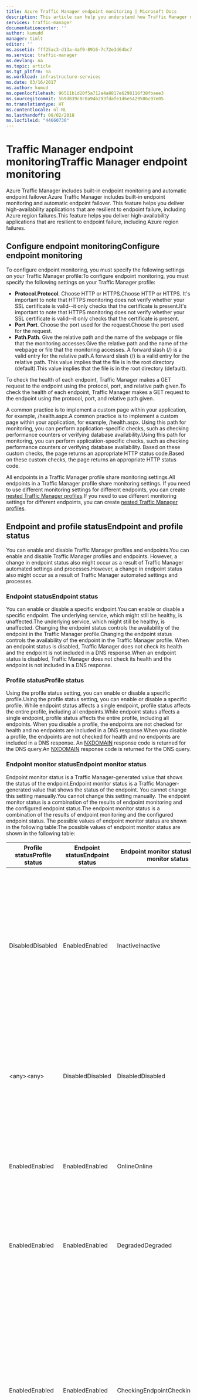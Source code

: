 ```yaml
---
title: Azure Traffic Manager endpoint monitoring | Microsoft Docs
description: This article can help you understand how Traffic Manager uses endpoint monitoring and automatic endpoint failover to help Azure customers deploy high-availability applications
services: traffic-manager
documentationcenter: ''
author: kumudd
manager: timlt
editor: ''
ms.assetid: fff25ac3-d13a-4af9-8916-7c72e3d64bc7
ms.service: traffic-manager
ms.devlang: na
ms.topic: article
ms.tgt_pltfrm: na
ms.workload: infrastructure-services
ms.date: 03/16/2017
ms.author: kumud
ms.openlocfilehash: 96511b1d20f5a712a4a8817e6298116f38fbaee3
ms.sourcegitcommit: 5b9d839c0c0a94b293fdafe1d6e5429506c07e05
ms.translationtype: HT
ms.contentlocale: nl-NL
ms.lasthandoff: 08/02/2018
ms.locfileid: "44660730"
---
```

# <a name="traffic-manager-endpoint-monitoring"></a><span data-ttu-id="eb109-103">Traffic Manager endpoint monitoring</span><span class="sxs-lookup"><span data-stu-id="eb109-103">Traffic Manager endpoint monitoring</span></span>

<span data-ttu-id="eb109-104">Azure Traffic Manager includes built-in endpoint monitoring and automatic endpoint failover.</span><span class="sxs-lookup"><span data-stu-id="eb109-104">Azure Traffic Manager includes built-in endpoint monitoring and automatic endpoint failover.</span></span> <span data-ttu-id="eb109-105">This feature helps you deliver high-availability applications that are resilient to endpoint failure, including Azure region failures.</span><span class="sxs-lookup"><span data-stu-id="eb109-105">This feature helps you deliver high-availability applications that are resilient to endpoint failure, including Azure region failures.</span></span>

## <a name="configure-endpoint-monitoring"></a><span data-ttu-id="eb109-106">Configure endpoint monitoring</span><span class="sxs-lookup"><span data-stu-id="eb109-106">Configure endpoint monitoring</span></span>

<span data-ttu-id="eb109-107">To configure endpoint monitoring, you must specify the following settings on your Traffic Manager profile:</span><span class="sxs-lookup"><span data-stu-id="eb109-107">To configure endpoint monitoring, you must specify the following settings on your Traffic Manager profile:</span></span>

* <span data-ttu-id="eb109-108">**Protocol**.</span><span class="sxs-lookup"><span data-stu-id="eb109-108">**Protocol**.</span></span> <span data-ttu-id="eb109-109">Choose HTTP or HTTPS.</span><span class="sxs-lookup"><span data-stu-id="eb109-109">Choose HTTP or HTTPS.</span></span> <span data-ttu-id="eb109-110">It's important to note that HTTPS monitoring does not verify whether your SSL certificate is valid--it only checks that the certificate is present.</span><span class="sxs-lookup"><span data-stu-id="eb109-110">It's important to note that HTTPS monitoring does not verify whether your SSL certificate is valid--it only checks that the certificate is present.</span></span>
* <span data-ttu-id="eb109-111">**Port**.</span><span class="sxs-lookup"><span data-stu-id="eb109-111">**Port**.</span></span> <span data-ttu-id="eb109-112">Choose the port used for the request.</span><span class="sxs-lookup"><span data-stu-id="eb109-112">Choose the port used for the request.</span></span>
* <span data-ttu-id="eb109-113">**Path**.</span><span class="sxs-lookup"><span data-stu-id="eb109-113">**Path**.</span></span> <span data-ttu-id="eb109-114">Give the relative path and the name of the webpage or file that the monitoring accesses.</span><span class="sxs-lookup"><span data-stu-id="eb109-114">Give the relative path and the name of the webpage or file that the monitoring accesses.</span></span> <span data-ttu-id="eb109-115">A forward slash (/) is a valid entry for the relative path.</span><span class="sxs-lookup"><span data-stu-id="eb109-115">A forward slash (/) is a valid entry for the relative path.</span></span> <span data-ttu-id="eb109-116">This value implies that the file is in the root directory (default).</span><span class="sxs-lookup"><span data-stu-id="eb109-116">This value implies that the file is in the root directory (default).</span></span>

<span data-ttu-id="eb109-117">To check the health of each endpoint, Traffic Manager makes a GET request to the endpoint using the protocol, port, and relative path given.</span><span class="sxs-lookup"><span data-stu-id="eb109-117">To check the health of each endpoint, Traffic Manager makes a GET request to the endpoint using the protocol, port, and relative path given.</span></span>

<span data-ttu-id="eb109-118">A common practice is to implement a custom page within your application, for example, /health.aspx.</span><span class="sxs-lookup"><span data-stu-id="eb109-118">A common practice is to implement a custom page within your application, for example, /health.aspx.</span></span> <span data-ttu-id="eb109-119">Using this path for monitoring, you can perform application-specific checks, such as checking performance counters or verifying database availability.</span><span class="sxs-lookup"><span data-stu-id="eb109-119">Using this path for monitoring, you can perform application-specific checks, such as checking performance counters or verifying database availability.</span></span> <span data-ttu-id="eb109-120">Based on these custom checks, the page returns an appropriate HTTP status code.</span><span class="sxs-lookup"><span data-stu-id="eb109-120">Based on these custom checks, the page returns an appropriate HTTP status code.</span></span>

<span data-ttu-id="eb109-121">All endpoints in a Traffic Manager profile share monitoring settings.</span><span class="sxs-lookup"><span data-stu-id="eb109-121">All endpoints in a Traffic Manager profile share monitoring settings.</span></span> <span data-ttu-id="eb109-122">If you need to use different monitoring settings for different endpoints, you can create [nested Traffic Manager profiles](traffic-manager-nested-profiles.md#example-5-per-endpoint-monitoring-settings).</span><span class="sxs-lookup"><span data-stu-id="eb109-122">If you need to use different monitoring settings for different endpoints, you can create [nested Traffic Manager profiles](traffic-manager-nested-profiles.md#example-5-per-endpoint-monitoring-settings).</span></span>

## <a name="endpoint-and-profile-status"></a><span data-ttu-id="eb109-123">Endpoint and profile status</span><span class="sxs-lookup"><span data-stu-id="eb109-123">Endpoint and profile status</span></span>

<span data-ttu-id="eb109-124">You can enable and disable Traffic Manager profiles and endpoints.</span><span class="sxs-lookup"><span data-stu-id="eb109-124">You can enable and disable Traffic Manager profiles and endpoints.</span></span> <span data-ttu-id="eb109-125">However, a change in endpoint status also might occur as a result of Traffic Manager automated settings and processes.</span><span class="sxs-lookup"><span data-stu-id="eb109-125">However, a change in endpoint status also might occur as a result of Traffic Manager automated settings and processes.</span></span>

### <a name="endpoint-status"></a><span data-ttu-id="eb109-126">Endpoint status</span><span class="sxs-lookup"><span data-stu-id="eb109-126">Endpoint status</span></span>

<span data-ttu-id="eb109-127">You can enable or disable a specific endpoint.</span><span class="sxs-lookup"><span data-stu-id="eb109-127">You can enable or disable a specific endpoint.</span></span> <span data-ttu-id="eb109-128">The underlying service, which might still be healthy, is unaffected.</span><span class="sxs-lookup"><span data-stu-id="eb109-128">The underlying service, which might still be healthy, is unaffected.</span></span> <span data-ttu-id="eb109-129">Changing the endpoint status controls the availability of the endpoint in the Traffic Manager profile.</span><span class="sxs-lookup"><span data-stu-id="eb109-129">Changing the endpoint status controls the availability of the endpoint in the Traffic Manager profile.</span></span> <span data-ttu-id="eb109-130">When an endpoint status is disabled, Traffic Manager does not check its health and the endpoint is not included in a DNS response.</span><span class="sxs-lookup"><span data-stu-id="eb109-130">When an endpoint status is disabled, Traffic Manager does not check its health and the endpoint is not included in a DNS response.</span></span>

### <a name="profile-status"></a><span data-ttu-id="eb109-131">Profile status</span><span class="sxs-lookup"><span data-stu-id="eb109-131">Profile status</span></span>

<span data-ttu-id="eb109-132">Using the profile status setting, you can enable or disable a specific profile.</span><span class="sxs-lookup"><span data-stu-id="eb109-132">Using the profile status setting, you can enable or disable a specific profile.</span></span> <span data-ttu-id="eb109-133">While endpoint status affects a single endpoint, profile status affects the entire profile, including all endpoints.</span><span class="sxs-lookup"><span data-stu-id="eb109-133">While endpoint status affects a single endpoint, profile status affects the entire profile, including all endpoints.</span></span> <span data-ttu-id="eb109-134">When you disable a profile, the endpoints are not checked for health and no endpoints are included in a DNS response.</span><span class="sxs-lookup"><span data-stu-id="eb109-134">When you disable a profile, the endpoints are not checked for health and no endpoints are included in a DNS response.</span></span> <span data-ttu-id="eb109-135">An [NXDOMAIN](https://tools.ietf.org/html/rfc2308) response code is returned for the DNS query.</span><span class="sxs-lookup"><span data-stu-id="eb109-135">An [NXDOMAIN](https://tools.ietf.org/html/rfc2308) response code is returned for the DNS query.</span></span>

### <a name="endpoint-monitor-status"></a><span data-ttu-id="eb109-136">Endpoint monitor status</span><span class="sxs-lookup"><span data-stu-id="eb109-136">Endpoint monitor status</span></span>

<span data-ttu-id="eb109-137">Endpoint monitor status is a Traffic Manager-generated value that shows the status of the endpoint.</span><span class="sxs-lookup"><span data-stu-id="eb109-137">Endpoint monitor status is a Traffic Manager-generated value that shows the status of the endpoint.</span></span> <span data-ttu-id="eb109-138">You cannot change this setting manually.</span><span class="sxs-lookup"><span data-stu-id="eb109-138">You cannot change this setting manually.</span></span> <span data-ttu-id="eb109-139">The endpoint monitor status is a combination of the results of endpoint monitoring and the configured endpoint status.</span><span class="sxs-lookup"><span data-stu-id="eb109-139">The endpoint monitor status is a combination of the results of endpoint monitoring and the configured endpoint status.</span></span> <span data-ttu-id="eb109-140">The possible values of endpoint monitor status are shown in the following table:</span><span class="sxs-lookup"><span data-stu-id="eb109-140">The possible values of endpoint monitor status are shown in the following table:</span></span>

| <span data-ttu-id="eb109-141">Profile status</span><span class="sxs-lookup"><span data-stu-id="eb109-141">Profile status</span></span> | <span data-ttu-id="eb109-142">Endpoint status</span><span class="sxs-lookup"><span data-stu-id="eb109-142">Endpoint status</span></span> | <span data-ttu-id="eb109-143">Endpoint monitor status</span><span class="sxs-lookup"><span data-stu-id="eb109-143">Endpoint monitor status</span></span> | <span data-ttu-id="eb109-144">Notes</span><span class="sxs-lookup"><span data-stu-id="eb109-144">Notes</span></span> |
| --- | --- | --- | --- |
| <span data-ttu-id="eb109-145">Disabled</span><span class="sxs-lookup"><span data-stu-id="eb109-145">Disabled</span></span> |<span data-ttu-id="eb109-146">Enabled</span><span class="sxs-lookup"><span data-stu-id="eb109-146">Enabled</span></span> |<span data-ttu-id="eb109-147">Inactive</span><span class="sxs-lookup"><span data-stu-id="eb109-147">Inactive</span></span> |<span data-ttu-id="eb109-148">The profile has been disabled.</span><span class="sxs-lookup"><span data-stu-id="eb109-148">The profile has been disabled.</span></span> <span data-ttu-id="eb109-149">Although the endpoint status is Enabled, the profile status (Disabled) takes precedence.</span><span class="sxs-lookup"><span data-stu-id="eb109-149">Although the endpoint status is Enabled, the profile status (Disabled) takes precedence.</span></span> <span data-ttu-id="eb109-150">Endpoints in disabled profiles are not monitored.</span><span class="sxs-lookup"><span data-stu-id="eb109-150">Endpoints in disabled profiles are not monitored.</span></span> <span data-ttu-id="eb109-151">An NXDOMAIN response code is returned for the DNS query.</span><span class="sxs-lookup"><span data-stu-id="eb109-151">An NXDOMAIN response code is returned for the DNS query.</span></span> |
| <span data-ttu-id="eb109-152">&lt;any&gt;</span><span class="sxs-lookup"><span data-stu-id="eb109-152">&lt;any&gt;</span></span> |<span data-ttu-id="eb109-153">Disabled</span><span class="sxs-lookup"><span data-stu-id="eb109-153">Disabled</span></span> |<span data-ttu-id="eb109-154">Disabled</span><span class="sxs-lookup"><span data-stu-id="eb109-154">Disabled</span></span> |<span data-ttu-id="eb109-155">The endpoint has been disabled.</span><span class="sxs-lookup"><span data-stu-id="eb109-155">The endpoint has been disabled.</span></span> <span data-ttu-id="eb109-156">Disabled endpoints are not monitored.</span><span class="sxs-lookup"><span data-stu-id="eb109-156">Disabled endpoints are not monitored.</span></span> <span data-ttu-id="eb109-157">The endpoint is not included in DNS responses, therefore, it does not receive traffic.</span><span class="sxs-lookup"><span data-stu-id="eb109-157">The endpoint is not included in DNS responses, therefore, it does not receive traffic.</span></span> |
| <span data-ttu-id="eb109-158">Enabled</span><span class="sxs-lookup"><span data-stu-id="eb109-158">Enabled</span></span> |<span data-ttu-id="eb109-159">Enabled</span><span class="sxs-lookup"><span data-stu-id="eb109-159">Enabled</span></span> |<span data-ttu-id="eb109-160">Online</span><span class="sxs-lookup"><span data-stu-id="eb109-160">Online</span></span> |<span data-ttu-id="eb109-161">The endpoint is monitored and is healthy.</span><span class="sxs-lookup"><span data-stu-id="eb109-161">The endpoint is monitored and is healthy.</span></span> <span data-ttu-id="eb109-162">It is included in DNS responses and can receive traffic.</span><span class="sxs-lookup"><span data-stu-id="eb109-162">It is included in DNS responses and can receive traffic.</span></span> |
| <span data-ttu-id="eb109-163">Enabled</span><span class="sxs-lookup"><span data-stu-id="eb109-163">Enabled</span></span> |<span data-ttu-id="eb109-164">Enabled</span><span class="sxs-lookup"><span data-stu-id="eb109-164">Enabled</span></span> |<span data-ttu-id="eb109-165">Degraded</span><span class="sxs-lookup"><span data-stu-id="eb109-165">Degraded</span></span> |<span data-ttu-id="eb109-166">Endpoint monitoring health checks are failing.</span><span class="sxs-lookup"><span data-stu-id="eb109-166">Endpoint monitoring health checks are failing.</span></span> <span data-ttu-id="eb109-167">The endpoint is not included in DNS responses and does not receive traffic.</span><span class="sxs-lookup"><span data-stu-id="eb109-167">The endpoint is not included in DNS responses and does not receive traffic.</span></span> |
| <span data-ttu-id="eb109-168">Enabled</span><span class="sxs-lookup"><span data-stu-id="eb109-168">Enabled</span></span> |<span data-ttu-id="eb109-169">Enabled</span><span class="sxs-lookup"><span data-stu-id="eb109-169">Enabled</span></span> |<span data-ttu-id="eb109-170">CheckingEndpoint</span><span class="sxs-lookup"><span data-stu-id="eb109-170">CheckingEndpoint</span></span> |<span data-ttu-id="eb109-171">The endpoint is monitored, but the results of the first probe have not been received yet.</span><span class="sxs-lookup"><span data-stu-id="eb109-171">The endpoint is monitored, but the results of the first probe have not been received yet.</span></span> <span data-ttu-id="eb109-172">CheckingEndpoint is a temporary state that usually occurs immediately after adding or enabling an endpoint in the profile.</span><span class="sxs-lookup"><span data-stu-id="eb109-172">CheckingEndpoint is a temporary state that usually occurs immediately after adding or enabling an endpoint in the profile.</span></span> <span data-ttu-id="eb109-173">An endpoint in this state is included in DNS responses and can receive traffic.</span><span class="sxs-lookup"><span data-stu-id="eb109-173">An endpoint in this state is included in DNS responses and can receive traffic.</span></span> |
| <span data-ttu-id="eb109-174">Enabled</span><span class="sxs-lookup"><span data-stu-id="eb109-174">Enabled</span></span> |<span data-ttu-id="eb109-175">Enabled</span><span class="sxs-lookup"><span data-stu-id="eb109-175">Enabled</span></span> |<span data-ttu-id="eb109-176">Stopped</span><span class="sxs-lookup"><span data-stu-id="eb109-176">Stopped</span></span> |<span data-ttu-id="eb109-177">The cloud service or web app that the endpoint points to is not running.</span><span class="sxs-lookup"><span data-stu-id="eb109-177">The cloud service or web app that the endpoint points to is not running.</span></span> <span data-ttu-id="eb109-178">Check the cloud service or web app settings.</span><span class="sxs-lookup"><span data-stu-id="eb109-178">Check the cloud service or web app settings.</span></span> <span data-ttu-id="eb109-179">An endpoint with a Stopped status is not monitored.</span><span class="sxs-lookup"><span data-stu-id="eb109-179">An endpoint with a Stopped status is not monitored.</span></span> <span data-ttu-id="eb109-180">It is not included in DNS responses and does not receive traffic.</span><span class="sxs-lookup"><span data-stu-id="eb109-180">It is not included in DNS responses and does not receive traffic.</span></span> |

<span data-ttu-id="eb109-181">For details about how endpoint monitor status is calculated for nested endpoints, see [nested Traffic Manager profiles](traffic-manager-nested-profiles.md).</span><span class="sxs-lookup"><span data-stu-id="eb109-181">For details about how endpoint monitor status is calculated for nested endpoints, see [nested Traffic Manager profiles](traffic-manager-nested-profiles.md).</span></span>

### <a name="profile-monitor-status"></a><span data-ttu-id="eb109-182">Profile monitor status</span><span class="sxs-lookup"><span data-stu-id="eb109-182">Profile monitor status</span></span>

<span data-ttu-id="eb109-183">The profile monitor status is a combination of the configured profile status and the endpoint monitor status values for all endpoints.</span><span class="sxs-lookup"><span data-stu-id="eb109-183">The profile monitor status is a combination of the configured profile status and the endpoint monitor status values for all endpoints.</span></span> <span data-ttu-id="eb109-184">The possible values are described in the following table:</span><span class="sxs-lookup"><span data-stu-id="eb109-184">The possible values are described in the following table:</span></span>

| <span data-ttu-id="eb109-185">Profile status (as configured)</span><span class="sxs-lookup"><span data-stu-id="eb109-185">Profile status (as configured)</span></span> | <span data-ttu-id="eb109-186">Endpoint monitor status</span><span class="sxs-lookup"><span data-stu-id="eb109-186">Endpoint monitor status</span></span> | <span data-ttu-id="eb109-187">Profile monitor status</span><span class="sxs-lookup"><span data-stu-id="eb109-187">Profile monitor status</span></span> | <span data-ttu-id="eb109-188">Notes</span><span class="sxs-lookup"><span data-stu-id="eb109-188">Notes</span></span> |
| --- | --- | --- | --- |
| <span data-ttu-id="eb109-189">Disabled</span><span class="sxs-lookup"><span data-stu-id="eb109-189">Disabled</span></span> |<span data-ttu-id="eb109-190">&lt;any&gt; or a profile with no defined endpoints.</span><span class="sxs-lookup"><span data-stu-id="eb109-190">&lt;any&gt; or a profile with no defined endpoints.</span></span> |<span data-ttu-id="eb109-191">Disabled</span><span class="sxs-lookup"><span data-stu-id="eb109-191">Disabled</span></span> |<span data-ttu-id="eb109-192">The profile has been disabled.</span><span class="sxs-lookup"><span data-stu-id="eb109-192">The profile has been disabled.</span></span> |
| <span data-ttu-id="eb109-193">Enabled</span><span class="sxs-lookup"><span data-stu-id="eb109-193">Enabled</span></span> |<span data-ttu-id="eb109-194">The status of at least one endpoint is Degraded.</span><span class="sxs-lookup"><span data-stu-id="eb109-194">The status of at least one endpoint is Degraded.</span></span> |<span data-ttu-id="eb109-195">Degraded</span><span class="sxs-lookup"><span data-stu-id="eb109-195">Degraded</span></span> |<span data-ttu-id="eb109-196">Review the individual endpoint status values to determine which endpoints require further attention.</span><span class="sxs-lookup"><span data-stu-id="eb109-196">Review the individual endpoint status values to determine which endpoints require further attention.</span></span> |
| <span data-ttu-id="eb109-197">Enabled</span><span class="sxs-lookup"><span data-stu-id="eb109-197">Enabled</span></span> |<span data-ttu-id="eb109-198">The status of at least one endpoint is Online.</span><span class="sxs-lookup"><span data-stu-id="eb109-198">The status of at least one endpoint is Online.</span></span> <span data-ttu-id="eb109-199">No endpoints have a Degraded status.</span><span class="sxs-lookup"><span data-stu-id="eb109-199">No endpoints have a Degraded status.</span></span> |<span data-ttu-id="eb109-200">Online</span><span class="sxs-lookup"><span data-stu-id="eb109-200">Online</span></span> |<span data-ttu-id="eb109-201">The service is accepting traffic.</span><span class="sxs-lookup"><span data-stu-id="eb109-201">The service is accepting traffic.</span></span> <span data-ttu-id="eb109-202">No further action is required.</span><span class="sxs-lookup"><span data-stu-id="eb109-202">No further action is required.</span></span> |
| <span data-ttu-id="eb109-203">Enabled</span><span class="sxs-lookup"><span data-stu-id="eb109-203">Enabled</span></span> |<span data-ttu-id="eb109-204">The status of at least one endpoint is CheckingEndpoint.</span><span class="sxs-lookup"><span data-stu-id="eb109-204">The status of at least one endpoint is CheckingEndpoint.</span></span> <span data-ttu-id="eb109-205">No endpoints are in Online or Degraded status.</span><span class="sxs-lookup"><span data-stu-id="eb109-205">No endpoints are in Online or Degraded status.</span></span> |<span data-ttu-id="eb109-206">CheckingEndpoints</span><span class="sxs-lookup"><span data-stu-id="eb109-206">CheckingEndpoints</span></span> |<span data-ttu-id="eb109-207">This transition state occurs when a profile if created or enabled.</span><span class="sxs-lookup"><span data-stu-id="eb109-207">This transition state occurs when a profile if created or enabled.</span></span> <span data-ttu-id="eb109-208">The endpoint health is being checked for the first time.</span><span class="sxs-lookup"><span data-stu-id="eb109-208">The endpoint health is being checked for the first time.</span></span> |
| <span data-ttu-id="eb109-209">Enabled</span><span class="sxs-lookup"><span data-stu-id="eb109-209">Enabled</span></span> |<span data-ttu-id="eb109-210">The statuses of all endpoints in the profile are either Disabled or Stopped, or the profile has no defined endpoints.</span><span class="sxs-lookup"><span data-stu-id="eb109-210">The statuses of all endpoints in the profile are either Disabled or Stopped, or the profile has no defined endpoints.</span></span> |<span data-ttu-id="eb109-211">Inactive</span><span class="sxs-lookup"><span data-stu-id="eb109-211">Inactive</span></span> |<span data-ttu-id="eb109-212">No endpoints are active, but the profile is still Enabled.</span><span class="sxs-lookup"><span data-stu-id="eb109-212">No endpoints are active, but the profile is still Enabled.</span></span> |

## <a name="endpoint-failover-and-recovery"></a><span data-ttu-id="eb109-213">Endpoint failover and recovery</span><span class="sxs-lookup"><span data-stu-id="eb109-213">Endpoint failover and recovery</span></span>

<span data-ttu-id="eb109-214">Traffic Manager periodically checks the health of every endpoint, including unhealthy endpoints.</span><span class="sxs-lookup"><span data-stu-id="eb109-214">Traffic Manager periodically checks the health of every endpoint, including unhealthy endpoints.</span></span> <span data-ttu-id="eb109-215">Traffic Manager detects when an endpoint becomes healthy and brings it back into rotation.</span><span class="sxs-lookup"><span data-stu-id="eb109-215">Traffic Manager detects when an endpoint becomes healthy and brings it back into rotation.</span></span>

> [!NOTE]
> <span data-ttu-id="eb109-216">Traffic Manager only considers an endpoint to be online if the return message is 200 OK.</span><span class="sxs-lookup"><span data-stu-id="eb109-216">Traffic Manager only considers an endpoint to be online if the return message is 200 OK.</span></span> <span data-ttu-id="eb109-217">An endpoint is unhealthy when any of the following events occur:</span><span class="sxs-lookup"><span data-stu-id="eb109-217">An endpoint is unhealthy when any of the following events occur:</span></span>
>
> * <span data-ttu-id="eb109-218">A non-200 response is received (including a different 2xx code, or a 301/302 redirect)</span><span class="sxs-lookup"><span data-stu-id="eb109-218">A non-200 response is received (including a different 2xx code, or a 301/302 redirect)</span></span>
> * <span data-ttu-id="eb109-219">Request for client authentication</span><span class="sxs-lookup"><span data-stu-id="eb109-219">Request for client authentication</span></span>
> * <span data-ttu-id="eb109-220">Timeout (the timeout threshold is 10 seconds)</span><span class="sxs-lookup"><span data-stu-id="eb109-220">Timeout (the timeout threshold is 10 seconds)</span></span>
> * <span data-ttu-id="eb109-221">Unable to connect</span><span class="sxs-lookup"><span data-stu-id="eb109-221">Unable to connect</span></span>
>
> <span data-ttu-id="eb109-222">For more information about troubleshooting failed checks, see [Troubleshooting Degraded status on Azure Traffic Manager](traffic-manager-troubleshooting-degraded.md).</span><span class="sxs-lookup"><span data-stu-id="eb109-222">For more information about troubleshooting failed checks, see [Troubleshooting Degraded status on Azure Traffic Manager](traffic-manager-troubleshooting-degraded.md).</span></span>

<span data-ttu-id="eb109-223">The following timeline is a detailed description of the monitoring process.</span><span class="sxs-lookup"><span data-stu-id="eb109-223">The following timeline is a detailed description of the monitoring process.</span></span>

![Traffic Manager endpoint failover and failback sequence](https://docstestmedia1.blob.core.windows.net/azure-media/articles/traffic-manager/media/traffic-manager-monitoring/timeline.png)

1. <span data-ttu-id="eb109-225">**GET**.</span><span class="sxs-lookup"><span data-stu-id="eb109-225">**GET**.</span></span> <span data-ttu-id="eb109-226">For each endpoint, the Traffic Manager monitoring system performs a GET request on the path and file specified in the monitoring settings.</span><span class="sxs-lookup"><span data-stu-id="eb109-226">For each endpoint, the Traffic Manager monitoring system performs a GET request on the path and file specified in the monitoring settings.</span></span>
2. <span data-ttu-id="eb109-227">**200 OK**.</span><span class="sxs-lookup"><span data-stu-id="eb109-227">**200 OK**.</span></span> <span data-ttu-id="eb109-228">The monitoring system expects an HTTP 200 OK message to be returned within 10 seconds.</span><span class="sxs-lookup"><span data-stu-id="eb109-228">The monitoring system expects an HTTP 200 OK message to be returned within 10 seconds.</span></span> <span data-ttu-id="eb109-229">When it receives this response, it recognizes that the service is available.</span><span class="sxs-lookup"><span data-stu-id="eb109-229">When it receives this response, it recognizes that the service is available.</span></span>
3. <span data-ttu-id="eb109-230">**30 seconds between checks**.</span><span class="sxs-lookup"><span data-stu-id="eb109-230">**30 seconds between checks**.</span></span> <span data-ttu-id="eb109-231">The endpoint health check is repeated every 30 seconds.</span><span class="sxs-lookup"><span data-stu-id="eb109-231">The endpoint health check is repeated every 30 seconds.</span></span>
4. <span data-ttu-id="eb109-232">**Service unavailable**.</span><span class="sxs-lookup"><span data-stu-id="eb109-232">**Service unavailable**.</span></span> <span data-ttu-id="eb109-233">The service becomes unavailable.</span><span class="sxs-lookup"><span data-stu-id="eb109-233">The service becomes unavailable.</span></span> <span data-ttu-id="eb109-234">Traffic Manager will not know until the next health check.</span><span class="sxs-lookup"><span data-stu-id="eb109-234">Traffic Manager will not know until the next health check.</span></span>
5. <span data-ttu-id="eb109-235">**Attempts to access monitoring file (four tries)**.</span><span class="sxs-lookup"><span data-stu-id="eb109-235">**Attempts to access monitoring file (four tries)**.</span></span> <span data-ttu-id="eb109-236">The monitoring system performs a GET request, but does not receive a response within the timeout period of 10 seconds (alternatively, a non-200 response may be received).</span><span class="sxs-lookup"><span data-stu-id="eb109-236">The monitoring system performs a GET request, but does not receive a response within the timeout period of 10 seconds (alternatively, a non-200 response may be received).</span></span> <span data-ttu-id="eb109-237">It then tries three more times, at 30-second intervals.</span><span class="sxs-lookup"><span data-stu-id="eb109-237">It then tries three more times, at 30-second intervals.</span></span> <span data-ttu-id="eb109-238">If one of the tries is successful, then the number of tries is reset.</span><span class="sxs-lookup"><span data-stu-id="eb109-238">If one of the tries is successful, then the number of tries is reset.</span></span>
6. <span data-ttu-id="eb109-239">**Status set to Degraded**.</span><span class="sxs-lookup"><span data-stu-id="eb109-239">**Status set to Degraded**.</span></span> <span data-ttu-id="eb109-240">After a fourth consecutive failure, the monitoring system marks the unavailable endpoint status as Degraded.</span><span class="sxs-lookup"><span data-stu-id="eb109-240">After a fourth consecutive failure, the monitoring system marks the unavailable endpoint status as Degraded.</span></span>
7. <span data-ttu-id="eb109-241">**Traffic is diverted to other endpoints**.</span><span class="sxs-lookup"><span data-stu-id="eb109-241">**Traffic is diverted to other endpoints**.</span></span> <span data-ttu-id="eb109-242">The Traffic Manager DNS name servers are updated and Traffic Manager no longer returns the endpoint in response to DNS queries.</span><span class="sxs-lookup"><span data-stu-id="eb109-242">The Traffic Manager DNS name servers are updated and Traffic Manager no longer returns the endpoint in response to DNS queries.</span></span> <span data-ttu-id="eb109-243">New connections are directed to other, available endpoints.</span><span class="sxs-lookup"><span data-stu-id="eb109-243">New connections are directed to other, available endpoints.</span></span> <span data-ttu-id="eb109-244">However, previous DNS responses that include this endpoint may still be cached by recursive DNS servers and DNS clients.</span><span class="sxs-lookup"><span data-stu-id="eb109-244">However, previous DNS responses that include this endpoint may still be cached by recursive DNS servers and DNS clients.</span></span> <span data-ttu-id="eb109-245">Clients continue to use the endpoint until the DNS cache expires.</span><span class="sxs-lookup"><span data-stu-id="eb109-245">Clients continue to use the endpoint until the DNS cache expires.</span></span> <span data-ttu-id="eb109-246">As the DNS cache expires, clients make new DNS queries and are directed to different endpoints.</span><span class="sxs-lookup"><span data-stu-id="eb109-246">As the DNS cache expires, clients make new DNS queries and are directed to different endpoints.</span></span> <span data-ttu-id="eb109-247">The cache duration is controlled by the TTL setting in the Traffic Manager profile, for example, 30 seconds.</span><span class="sxs-lookup"><span data-stu-id="eb109-247">The cache duration is controlled by the TTL setting in the Traffic Manager profile, for example, 30 seconds.</span></span>
8. <span data-ttu-id="eb109-248">**Health checks continue**.</span><span class="sxs-lookup"><span data-stu-id="eb109-248">**Health checks continue**.</span></span> <span data-ttu-id="eb109-249">Traffic Manager continues to check the health of the endpoint while it has a Degraded status.</span><span class="sxs-lookup"><span data-stu-id="eb109-249">Traffic Manager continues to check the health of the endpoint while it has a Degraded status.</span></span> <span data-ttu-id="eb109-250">Traffic Manager detects when the endpoint returns to health.</span><span class="sxs-lookup"><span data-stu-id="eb109-250">Traffic Manager detects when the endpoint returns to health.</span></span>
9. <span data-ttu-id="eb109-251">**Service comes back online**.</span><span class="sxs-lookup"><span data-stu-id="eb109-251">**Service comes back online**.</span></span> <span data-ttu-id="eb109-252">The service becomes available.</span><span class="sxs-lookup"><span data-stu-id="eb109-252">The service becomes available.</span></span> <span data-ttu-id="eb109-253">The endpoint retains its Degraded status in Traffic Manager until the monitoring system performs its next health check.</span><span class="sxs-lookup"><span data-stu-id="eb109-253">The endpoint retains its Degraded status in Traffic Manager until the monitoring system performs its next health check.</span></span>
10. <span data-ttu-id="eb109-254">**Traffic to service resumes**.</span><span class="sxs-lookup"><span data-stu-id="eb109-254">**Traffic to service resumes**.</span></span> <span data-ttu-id="eb109-255">Traffic Manager sends a GET request and receives a 200 OK status response.</span><span class="sxs-lookup"><span data-stu-id="eb109-255">Traffic Manager sends a GET request and receives a 200 OK status response.</span></span> <span data-ttu-id="eb109-256">The service has returned to a healthy state.</span><span class="sxs-lookup"><span data-stu-id="eb109-256">The service has returned to a healthy state.</span></span> <span data-ttu-id="eb109-257">The Traffic Manager name servers are updated, and they begin to hand out the service's DNS name in DNS responses.</span><span class="sxs-lookup"><span data-stu-id="eb109-257">The Traffic Manager name servers are updated, and they begin to hand out the service's DNS name in DNS responses.</span></span> <span data-ttu-id="eb109-258">Traffic returns to the endpoint as cached DNS responses that return other endpoints expire, and as existing connections to other endpoints are terminated.</span><span class="sxs-lookup"><span data-stu-id="eb109-258">Traffic returns to the endpoint as cached DNS responses that return other endpoints expire, and as existing connections to other endpoints are terminated.</span></span>

> [!NOTE]
> <span data-ttu-id="eb109-259">Because Traffic Manager works at the DNS level, it cannot influence existing connections to any endpoint.</span><span class="sxs-lookup"><span data-stu-id="eb109-259">Because Traffic Manager works at the DNS level, it cannot influence existing connections to any endpoint.</span></span> <span data-ttu-id="eb109-260">When it directs traffic between endpoints (either by changed profile settings, or during failover or failback), Traffic Manager directs new connections to available endpoints.</span><span class="sxs-lookup"><span data-stu-id="eb109-260">When it directs traffic between endpoints (either by changed profile settings, or during failover or failback), Traffic Manager directs new connections to available endpoints.</span></span> <span data-ttu-id="eb109-261">However, other endpoints might continue to receive traffic via existing connections until those sessions are terminated.</span><span class="sxs-lookup"><span data-stu-id="eb109-261">However, other endpoints might continue to receive traffic via existing connections until those sessions are terminated.</span></span> <span data-ttu-id="eb109-262">To enable traffic to drain from existing connections, applications should limit the session duration used with each endpoint.</span><span class="sxs-lookup"><span data-stu-id="eb109-262">To enable traffic to drain from existing connections, applications should limit the session duration used with each endpoint.</span></span>

## <a name="traffic-routing-methods"></a><span data-ttu-id="eb109-263">Traffic-routing methods</span><span class="sxs-lookup"><span data-stu-id="eb109-263">Traffic-routing methods</span></span>

<span data-ttu-id="eb109-264">When an endpoint has a Degraded status, it is no longer returned in response to DNS queries.</span><span class="sxs-lookup"><span data-stu-id="eb109-264">When an endpoint has a Degraded status, it is no longer returned in response to DNS queries.</span></span> <span data-ttu-id="eb109-265">Instead, an alternative endpoint is chosen and returned.</span><span class="sxs-lookup"><span data-stu-id="eb109-265">Instead, an alternative endpoint is chosen and returned.</span></span> <span data-ttu-id="eb109-266">The traffic-routing method configured in the profile determines how the alternative endpoint is chosen.</span><span class="sxs-lookup"><span data-stu-id="eb109-266">The traffic-routing method configured in the profile determines how the alternative endpoint is chosen.</span></span>

* <span data-ttu-id="eb109-267">**Priority**.</span><span class="sxs-lookup"><span data-stu-id="eb109-267">**Priority**.</span></span> <span data-ttu-id="eb109-268">Endpoints form a prioritized list.</span><span class="sxs-lookup"><span data-stu-id="eb109-268">Endpoints form a prioritized list.</span></span> <span data-ttu-id="eb109-269">The first available endpoint on the list is always returned.</span><span class="sxs-lookup"><span data-stu-id="eb109-269">The first available endpoint on the list is always returned.</span></span> <span data-ttu-id="eb109-270">If an endpoint status is Degraded, then the next available endpoint is returned.</span><span class="sxs-lookup"><span data-stu-id="eb109-270">If an endpoint status is Degraded, then the next available endpoint is returned.</span></span>
* <span data-ttu-id="eb109-271">**Weighted**.</span><span class="sxs-lookup"><span data-stu-id="eb109-271">**Weighted**.</span></span> <span data-ttu-id="eb109-272">Any available endpoint is chosen at random based on their assigned weights and the weights of the other available endpoints.</span><span class="sxs-lookup"><span data-stu-id="eb109-272">Any available endpoint is chosen at random based on their assigned weights and the weights of the other available endpoints.</span></span>
* <span data-ttu-id="eb109-273">**Performance**.</span><span class="sxs-lookup"><span data-stu-id="eb109-273">**Performance**.</span></span> <span data-ttu-id="eb109-274">The endpoint closest to the end user is returned.</span><span class="sxs-lookup"><span data-stu-id="eb109-274">The endpoint closest to the end user is returned.</span></span> <span data-ttu-id="eb109-275">If that endpoint is unavailable, an endpoint is randomly chosen from all the other available endpoints.</span><span class="sxs-lookup"><span data-stu-id="eb109-275">If that endpoint is unavailable, an endpoint is randomly chosen from all the other available endpoints.</span></span> <span data-ttu-id="eb109-276">Choosing a random endpoint avoids a cascading failure that can occur when the next-closest endpoint becomes overloaded.</span><span class="sxs-lookup"><span data-stu-id="eb109-276">Choosing a random endpoint avoids a cascading failure that can occur when the next-closest endpoint becomes overloaded.</span></span> <span data-ttu-id="eb109-277">You can configure alternative failover plans for performance traffic-routing by using [nested Traffic Manager profiles](traffic-manager-nested-profiles.md#example-4-controlling-performance-traffic-routing-between-multiple-endpoints-in-the-same-region).</span><span class="sxs-lookup"><span data-stu-id="eb109-277">You can configure alternative failover plans for performance traffic-routing by using [nested Traffic Manager profiles](traffic-manager-nested-profiles.md#example-4-controlling-performance-traffic-routing-between-multiple-endpoints-in-the-same-region).</span></span>

<span data-ttu-id="eb109-278">For more information, see [Traffic Manager traffic-routing methods](traffic-manager-routing-methods.md).</span><span class="sxs-lookup"><span data-stu-id="eb109-278">For more information, see [Traffic Manager traffic-routing methods](traffic-manager-routing-methods.md).</span></span>

> [!NOTE]
> <span data-ttu-id="eb109-279">One exception to normal traffic-routing behavior occurs when all eligible endpoints have a degraded status.</span><span class="sxs-lookup"><span data-stu-id="eb109-279">One exception to normal traffic-routing behavior occurs when all eligible endpoints have a degraded status.</span></span> <span data-ttu-id="eb109-280">Traffic Manager makes a "best effort" attempt and *responds as if all the Degraded status endpoints actually are in an online state*.</span><span class="sxs-lookup"><span data-stu-id="eb109-280">Traffic Manager makes a "best effort" attempt and *responds as if all the Degraded status endpoints actually are in an online state*.</span></span> <span data-ttu-id="eb109-281">This behavior is preferable to the alternative, which would be to not return any endpoint in the DNS response.</span><span class="sxs-lookup"><span data-stu-id="eb109-281">This behavior is preferable to the alternative, which would be to not return any endpoint in the DNS response.</span></span> <span data-ttu-id="eb109-282">Disabled or Stopped endpoints are not monitored, therefore, they are not considered eligible for traffic.</span><span class="sxs-lookup"><span data-stu-id="eb109-282">Disabled or Stopped endpoints are not monitored, therefore, they are not considered eligible for traffic.</span></span>
>
> <span data-ttu-id="eb109-283">This condition is commonly caused by improper configuration of the service, such as:</span><span class="sxs-lookup"><span data-stu-id="eb109-283">This condition is commonly caused by improper configuration of the service, such as:</span></span>
>
> * <span data-ttu-id="eb109-284">An access control list [ACL] blocking the Traffic Manager health checks</span><span class="sxs-lookup"><span data-stu-id="eb109-284">An access control list [ACL] blocking the Traffic Manager health checks</span></span>
> * <span data-ttu-id="eb109-285">An improper configuration of the monitoring path in the Traffic manager profile</span><span class="sxs-lookup"><span data-stu-id="eb109-285">An improper configuration of the monitoring path in the Traffic manager profile</span></span>
>
> <span data-ttu-id="eb109-286">The consequence of this behavior is that if Traffic Manager health checks are not configured correctly, it might appear from the traffic routing as though Traffic Manager *is* working properly.</span><span class="sxs-lookup"><span data-stu-id="eb109-286">The consequence of this behavior is that if Traffic Manager health checks are not configured correctly, it might appear from the traffic routing as though Traffic Manager *is* working properly.</span></span> <span data-ttu-id="eb109-287">However, in this case, endpoint failover cannot happen which affects overall application availability.</span><span class="sxs-lookup"><span data-stu-id="eb109-287">However, in this case, endpoint failover cannot happen which affects overall application availability.</span></span> <span data-ttu-id="eb109-288">It is important to check that the profile shows an Online status, not a Degraded status.</span><span class="sxs-lookup"><span data-stu-id="eb109-288">It is important to check that the profile shows an Online status, not a Degraded status.</span></span> <span data-ttu-id="eb109-289">An Online status indicates that the Traffic Manager health checks are working as expected.</span><span class="sxs-lookup"><span data-stu-id="eb109-289">An Online status indicates that the Traffic Manager health checks are working as expected.</span></span>

<span data-ttu-id="eb109-290">For more information about troubleshooting failed health checks, see [Troubleshooting Degraded status on Azure Traffic Manager](traffic-manager-troubleshooting-degraded.md).</span><span class="sxs-lookup"><span data-stu-id="eb109-290">For more information about troubleshooting failed health checks, see [Troubleshooting Degraded status on Azure Traffic Manager](traffic-manager-troubleshooting-degraded.md).</span></span>



## <a name="next-steps"></a><span data-ttu-id="eb109-291">Next steps</span><span class="sxs-lookup"><span data-stu-id="eb109-291">Next steps</span></span>

<span data-ttu-id="eb109-292">Learn [how Traffic Manager works](traffic-manager-how-traffic-manager-works.md)</span><span class="sxs-lookup"><span data-stu-id="eb109-292">Learn [how Traffic Manager works](traffic-manager-how-traffic-manager-works.md)</span></span>

<span data-ttu-id="eb109-293">Learn more about the [traffic-routing methods](traffic-manager-routing-methods.md) supported by Traffic Manager</span><span class="sxs-lookup"><span data-stu-id="eb109-293">Learn more about the [traffic-routing methods](traffic-manager-routing-methods.md) supported by Traffic Manager</span></span>

<span data-ttu-id="eb109-294">Learn how to [create a Traffic Manager profile](traffic-manager-manage-profiles.md)</span><span class="sxs-lookup"><span data-stu-id="eb109-294">Learn how to [create a Traffic Manager profile](traffic-manager-manage-profiles.md)</span></span>

<span data-ttu-id="eb109-295">[Troubleshoot Degraded status](traffic-manager-troubleshooting-degraded.md) on a Traffic Manager endpoint</span><span class="sxs-lookup"><span data-stu-id="eb109-295">[Troubleshoot Degraded status](traffic-manager-troubleshooting-degraded.md) on a Traffic Manager endpoint</span></span>

